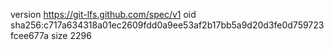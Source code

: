 version https://git-lfs.github.com/spec/v1
oid sha256:c717a634318a01ec2609fdd0a9ee53af2b17bb5a9d20d3fe0d759723fcee677a
size 2296
